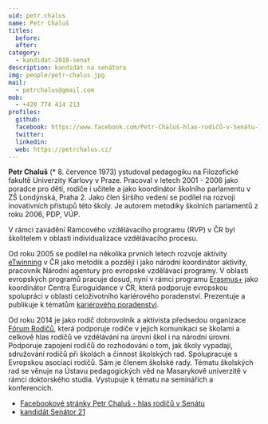 ```yaml
---
uid: petr.chalus
name: Petr Chaluš
titles:
  before: 
  after:
category:
  - kandidat-2018-senat
description: kandidát na senátora
img: people/petr-chalus.jpg
mail:
  - petrchalus@gmail.com
mob:
  - +420 774 414 213
profiles:
  github:
  facebook: https://www.facebook.com/Petr-Chaluš-hlas-rodičů-v-Senátu-1500953270008675/
  twitter:
  linkedin:
  web: https://petrchalus.cz/
---
```


**Petr Chaluš** (* 8. července 1973) ystudoval pedagogiku na Filozofické fakultě Univerzity Karlovy v Praze. Pracoval v letech 2001 - 2006 jako poradce pro děti, rodiče i učitele a jako koordinátor školního parlamentu v ZŠ Londýnská, Praha 2. Jako člen širšího vedení se podílel na rozvoji inovativních přístupů této školy. Je autorem metodiky školních parlamentů z roku 2006, PDP, VÚP.

V rámci zavádění Rámcového vzdělávacího programu (RVP) v ČR byl školitelem v oblasti individualizace vzdělávacího procesu.

Od roku 2005 se podílel na několika prvních letech rozvoje aktivity [eTwinning](https://forum-rodicu.webnode.cz/) v ČR jako metodik a později i jako národní koordinátor aktivity, pracovník Národní agentury pro evropské vzdělávací programy. V oblasti evropských programů pracuje dosud, nyní v rámci programu [Erasmus+](https://cs.wikipedia.org/wiki/Erasmus%2B) jako koordinátor Centra Euroguidance v ČR, která podporuje evropskou spolupráci v oblasti celoživotního kariérového poradenství. Prezentuje a publikuje k tématům [kariérového poradenství](https://cs.wikipedia.org/wiki/Kari%C3%A9rov%C3%A9_poradenstv%C3%AD).

Od roku 2014 je jako rodič dobrovolník a aktivista předsedou organizace [Fórum Rodičů](https://forum-rodicu.webnode.cz/), která podporuje rodiče v jejich komunikaci se školami a celkově hlas rodičů ve vzdělávání na úrovni škol i na národní úrovni. Podporuje zapojení rodičů do rozhodování o tom, jak školy vypadají, sdružování rodičů při školách a činnost školských rad. Spolupracuje s Evropskou asociací rodičů. Sám je členem školské rady. Tématu školských rad se věnuje na Ústavu pedagogických věd na Masarykově univerzitě v rámci doktorského studia. Vystupuje k tématu na seminářích a konferencích.

* [Facebookové stránky Petr Chaluš - hlas rodičů v Senátu](https://www.facebook.com/Petr-Chaluš-hlas-rodičů-v-Senátu-1500953270008675/)
* [kandidát Senátor 21](https://www.senator21.cz/kandidati/petr-chalus/)


